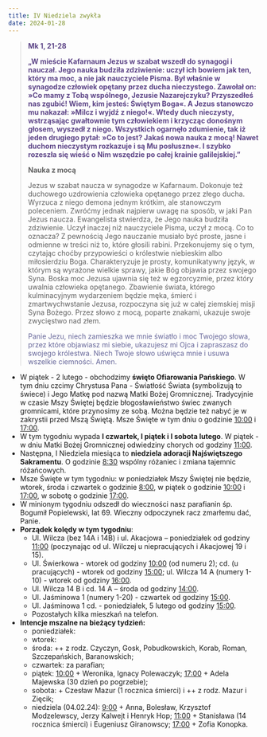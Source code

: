 ```yaml
---
title: IV Niedziela zwykła
date: 2024-01-28
---
```


> **<span style="color: #5D4587;">Mk 1, 21-28</span>**
>
> **<span style="color: #5D4587;">„W mieście Kafarnaum Jezus w szabat wszedł do synagogi i nauczał. Jego nauka budziła zdziwienie: uczył ich bowiem jak ten, który ma moc, a nie jak nauczyciele Pisma. Był właśnie w synagodze człowiek opętany przez ducha nieczystego. Zawołał on: »Co mamy z Tobą wspólnego, Jezusie Nazarejczyku? Przyszedłeś nas zgubić! Wiem, kim jesteś: Świętym Boga«. A Jezus stanowczo mu nakazał: »Milcz i wyjdź z niego!«. Wtedy duch nieczysty, wstrząsając gwałtownie tym człowiekiem i krzycząc donośnym głosem, wyszedł z niego. Wszystkich ogarnęło zdumienie, tak iż jeden drugiego pytał: »Co to jest? Jakaś nowa nauka z mocą! Nawet duchom nieczystym rozkazuje i są Mu posłuszne«. I szybko rozeszła się wieść o Nim wszędzie po całej krainie galilejskiej.”</span>**
>
>
>
> **Nauka z mocą**
>
> Jezus w szabat naucza w synagodze w Kafarnaum. Dokonuje też duchowego uzdrowienia człowieka opętanego przez złego ducha. Wyrzuca z niego demona jednym krótkim, ale stanowczym poleceniem. Zwróćmy jednak najpierw uwagę na sposób, w jaki Pan Jezus naucza. Ewangelista stwierdza, że Jego nauka budziła zdziwienie. Uczył inaczej niż nauczyciele Pisma, uczył z mocą. Co to oznacza? Z pewnością Jego nauczanie musiało być proste, jasne i odmienne w treści niż to, które głosili rabini. Przekonujemy się o tym, czytając choćby przypowieści o królestwie niebieskim albo miłosierdziu Boga. Charakteryzuje je prosty, komunikatywny język, w którym są wyrażone wielkie sprawy, jakie Bóg objawia przez swojego Syna. Boska moc Jezusa ujawnia się też w egzorcyzmie, przez który uwalnia człowieka opętanego. Zbawienie świata, którego kulminacyjnym wydarzeniem będzie męka, śmierć i zmartwychwstanie Jezusa, rozpoczyna się już w całej ziemskiej misji Syna Bożego. Przez słowo z mocą, poparte znakami, ukazuje swoje zwycięstwo nad złem.
>
> <span style="color: #666699;">Panie Jezu, niech zamieszka we mnie światło i moc Twojego słowa, przez które objawiasz mi siebie, ukazujesz mi Ojca i zapraszasz do swojego królestwa. Niech Twoje słowo uświęca mnie i usuwa wszelkie ciemności. Amen.
> &nbsp;

- W piątek - 2 lutego - obchodzimy **święto Ofiarowania Pańskiego**. W tym dniu czcimy Chrystusa Pana - Światłość Świata (symbolizują to świece) i Jego Matkę pod nazwą Matki Bożej Gromnicznej. Tradycyjnie w czasie Mszy Świętej będzie błogosławieństwo świec zwanych gromnicami, które przynosimy ze sobą. Można będzie też nabyć je w zakrystii przed Mszą Świętą. Msze Święte w tym dniu o godzinie <u>10:00</u> i <u>17:00</u>.
- W tym tygodniu wypada **I czwartek, I piątek i I sobota lutego**. W piątek - w dniu Matki Bożej Gromnicznej odwiedziny chorych od godziny <u>11:00</u>.
- Następna, I Niedziela miesiąca to **niedziela adoracji Najświętszego Sakramentu**. O godzinie <u>8:30</u> wspólny różaniec i zmiana tajemnic różańcowych.
- Msze Święte w tym tygodniu: w poniedziałek Mszy Świętej nie będzie, wtorek, środa i czwartek o godzinie <u>8:00</u>, w piątek o godzinie <u>10:00</u> i <u>17:00</u>, w sobotę o godzinie <u>17:00</u>.
- W minionym tygodniu odszedł do wieczności nasz parafianin śp. Bogumił Popielewski, lat 69. Wieczny odpoczynek racz zmarłemu dać, Panie.
- **Porządek kolędy w tym tygodniu**:
  - Ul. Wilcza (bez 14A i 14B) i ul. Akacjowa – poniedziałek od godziny <u>11:00</u> (poczynając od ul. Wilczej u niepracujących i Akacjowej 19 i 15).
  - Ul. Świerkowa - wtorek od godziny <u>10:00</u> (od numeru 2); cd. (u pracujących) - wtorek od godziny <u>15:00</u>; ul. Wilcza 14 A (numery 1-10) - wtorek od godziny <u>16:00</u>.
  - Ul. Wilcza 14 B i cd. 14 A – środa od godziny <u>14:00</u>.
  - Ul. Jaśminowa 1 (numery 1-20) - czwartek od godziny <u>15:00</u>.
  - Ul. Jaśminowa 1 cd. - poniedziałek, 5 lutego od godziny <u>15:00</u>.
  - Pozostałych kilka mieszkań na telefon.
- **Intencje mszalne na bieżący tydzień:**
  - poniedziałek:
  - wtorek:
  - środa: ++ z rodz. Czyczyn, Gosk, Pobudkowskich, Korab, Roman, Szczepańskich, Baranowskich;
  - czwartek: za parafian;
  - piątek: <u>10:00</u> + Weronika, Ignacy Polewaczyk; <u>17:00</u> + Adela Majewska (30 dzień po pogrzebie);
  - sobota: + Czesław Mazur (1 rocznica śmierci) i ++ z rodz. Mazur i Zięcik;
  - niedziela (04.02.24): <u>9:00</u> + Anna, Bolesław, Krzysztof Modzelewscy, Jerzy Kalwejt i Henryk Hop; <u>11:00</u> + Stanisława (14 rocznica śmierci) i Eugeniusz Giranowscy; <u>17:00</u> + Zofia Konopka.

